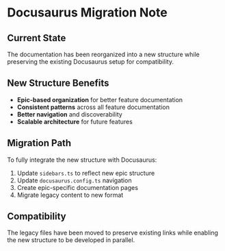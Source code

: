 # Docusaurus Migration Note

## Current State

The documentation has been reorganized into a new structure while preserving the existing Docusaurus setup for compatibility.

## New Structure Benefits

- **Epic-based organization** for better feature documentation
- **Consistent patterns** across all feature documentation
- **Better navigation** and discoverability
- **Scalable architecture** for future features

## Migration Path

To fully integrate the new structure with Docusaurus:

1. Update `sidebars.ts` to reflect new epic structure
2. Update `docusaurus.config.ts` navigation
3. Create epic-specific documentation pages
4. Migrate legacy content to new format

## Compatibility

The legacy files have been moved to preserve existing links while enabling the new structure to be developed in parallel.
